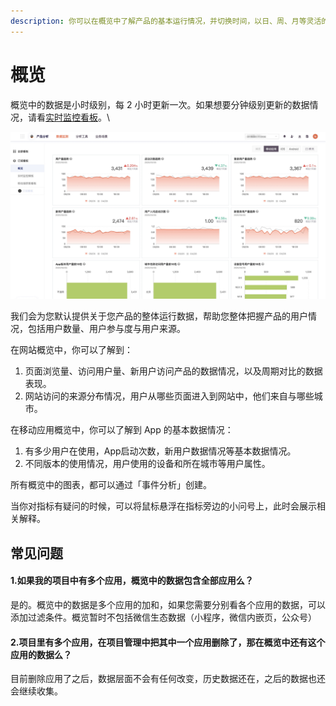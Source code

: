 ```yaml
---
description: 你可以在概览中了解产品的基本运行情况，并切换时间，以日、周、月等灵活的时间区间来查看和对比。
---
```


# 概览

概览中的数据是小时级别，每 2 小时更新一次。如果想要分钟级别更新的数据情况，请看[实时监控看板](https://growingio.gitbook.io/docs/product-manual/charts/preset/realtime)。\


![](<../../../.gitbook/assets/image (13).png>)

我们会为您默认提供关于您产品的整体运行数据，帮助您整体把握产品的用户情况，包括用户数量、用户参与度与用户来源。

在网站概览中，你可以了解到：

1. 页面浏览量、访问用户量、新用户访问产品的数据情况，以及周期对比的数据表现。
2. 网站访问的来源分布情况，用户从哪些页面进入到网站中，他们来自与哪些城市。

在移动应用概览中，你可以了解到 App 的基本数据情况：

1. 有多少用户在使用，App启动次数，新用户数据情况等基本数据情况。
2. 不同版本的使用情况，用户使用的设备和所在城市等用户属性。

所有概览中的图表，都可以通过「事件分析」创建。

当你对指标有疑问的时候，可以将鼠标悬浮在指标旁边的小问号上，此时会展示相关解释。

## 常见问题

#### 1.如果我的项目中有多个应用，概览中的数据包含全部应用么？ <a href="1-ru-guo-wo-de-xiang-mu-zhong-you-duo-ge-ying-yong-gai-lan-zhong-de-shu-ju-bao-han-quan-bu-ying-yong" id="1-ru-guo-wo-de-xiang-mu-zhong-you-duo-ge-ying-yong-gai-lan-zhong-de-shu-ju-bao-han-quan-bu-ying-yong"></a>

是的。概览中的数据是多个应用的加和，如果您需要分别看各个应用的数据，可以添加过滤条件。概览暂时不包括微信生态数据（小程序，微信内嵌页，公众号）

#### 2.项目里有多个应用，在项目管理中把其中一个应用删除了，那在概览中还有这个应用的数据么？ <a href="3-ke-hu-xiang-mu-li-you-duo-ge-ying-yong-zai-xiang-mu-guan-li-zhong-ba-qi-zhong-yi-ge-ying-yong-shan" id="3-ke-hu-xiang-mu-li-you-duo-ge-ying-yong-zai-xiang-mu-guan-li-zhong-ba-qi-zhong-yi-ge-ying-yong-shan"></a>

目前删除应用了之后，数据层面不会有任何改变，历史数据还在，之后的数据也还会继续收集。
